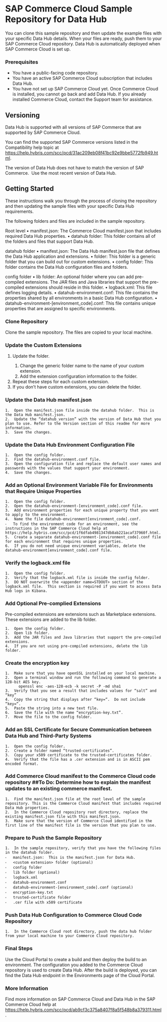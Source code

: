 # SAP Commerce Cloud Sample Repository for Data Hub

You can clone this sample repository and then update the example files with your specific Data Hub details. When your files are ready, push them to your SAP Commerce Cloud repository.  Data Hub is automatically deployed when SAP Commerce Cloud is set up. 

### Prerequisites

- You have a public-facing code repository.
- You have an active SAP Commerce Cloud subscription that includes Data Hub.
- You have not set up SAP Commerce Cloud yet.  Once Commerce Cloud is installed, you cannot go back and add Data Hub.  If you already installed Commerce Cloud, contact the Support team for assistance.

## Versioning
Data Hub is supported with all versions of SAP Commerce that are supported by SAP Commerce Cloud. 

You can find the supported SAP Commerce versions listed in the Compatibility help topic at https://help.hybris.com/scc/pcd/31ac209eb08f41bc92e9bbe5772fb949.html.

The version of Data Hub does not have to match the version of SAP Commerce.  Use the most recent version of Data Hub.

## Getting Started

These instructions walk you through the process of cloning the repository and then updating the sample files with your specific Data Hub requirements. 

The following folders and files are included in the sample repository.

  Root level 
	•	manifest.json: The Commerce Cloud manifest.json that includes required Data Hub properties.
	•	datahub folder: This folder contains all of the folders and files that support Data Hub.

  datahub folder
	•	manifest.json: The Data Hub manifest.json file that defines the Data Hub application and extensions.
	•	<custom-extension> folder: This folder is a generic folder that you can build out for custom extensions.
	•	config folder: This folder contains the Data Hub configuration files and folders.

  config folder
	•	lib folder: An optional folder where you can add pre-compiled extensions.  The JAR files and Java libraries that support the pre-compiled extensions should reside in this folder.
	•	logback.xml: This file defines logging details.
	•	datahub-environment.conf: This file contains the properties shared by all environments in a basic Data Hub configuration.
	•	datahub-environment-[environment_code].conf: This file contains unique properties that are assigned to specific environments.

### Clone Repository

Clone the sample repository. The files are copied to your local machine.


### Update the Custom Extensions

1.	Update the <custom-extension> folder.
	1.	Change the generic folder name to the name of your custom extension. 
	2.	Add the extension configuration information to the folder.
2.	Repeat these steps for each custom extension.
3.	If you don’t have custom extensions, you can delete the <custom-extension> folder.

### Update the Data Hub manifest.json

	1.	Open the manifest.json file inside the datahub folder.  This is the Data Hub manifest.json. 
	2.	Update the “datahub_version” with the version of Data Hub that you plan to use. Refer to the Version section of this readme for more information.
	3.	Save the changes.

### Update the Data Hub Environment Configuration File

	1.	Open the config folder.
	2.	Find the datahub-environment.conf file.
	3.	Open the configuration file and replace the default user names and passwords with the values that support your environment.
	4.	Save the changes. 

### Add an Optional Environment Variable File for Environments that Require Unique Properties

	1.	Open the config folder.
	2.	Open the datahub-environment-[environment_code].conf file.
	3.	Add environment properties for each unique property that you want to apply to the environment.
	4.	Name the file datahub-environment[environment_code].conf.
	⁃	To find the environment code for an environment, see the instructions in the SAP Commerce Cloud help at https://help.hybris.com/scc/pcd/1f6dfab4981347db8ab221acaf37960f.html.
	5.	Create a separate datahub-environment-[environment_code].conf file for each environment that requires unique properties.
	6.	If you do not need unique environment variables, delete the datahub-environment[environment_code].conf file.

### Verify the logback.xml file

	1.	Open the config folder.
	2.	Verify that the logback.xml file is inside the config folder.
	3.	DO NOT overwrite the <appender name=STDOUT> section of the logback.xml file.  This section is required if you want to access Data Hub logs in Kibana.

### Add Optional Pre-complied Extensions

Pre-compiled extensions are extensions such as Marketplace extensions.  These extensions are added to the lib folder. 

	1.	Open the config folder.
	2.	Open lib folder.
	3.	Add the JAR files and Java libraries that support the pre-compiled extensions. 
	4.	If you are not using pre-compiled extensions, delete the lib folder.

### Create the encryption key

	1.	Make sure that you have openSSL installed on your local machine.
	2.	Open a terminal window and run the following command to generate a 128-bit AES key.
          openssl enc -aes-128-ecb -k secret -P -md sha1
	3.	Verify that you see a result that includes values for “salt” and “key”
	4.	Copy the string that displays after “key=“.  Do not include “key=“.
	5.	Paste the string into a new text file.
	6.	Save the file with the name “encryption-key.txt”.
	7.	Move the file to the config folder.

### Add an SSL Certificate for Secure Communication between Data Hub and Third-Party Systems

	1.	Open the config folder.
	2.	Create a folder named “trusted-certificates”.
	3.	Copy your x509 certificate to the trusted-certificates folder.  
	4.	Verify that the file has a .cer extension and is in ASCII pem encoded format.

### Add Commerce Cloud manifest to the Commerce Cloud code repository ##To Do: Determine how to explain the manifest updates to an existing commerce manifest.

	1.	Find the manifest.json file at the root level of the sample repository. This is the Commerce Cloud manifest that includes required Data Hub properties.
	2.	In the Commerce Cloud repository root directory, replace the existing manifest.json file with this manifest.json.
	3.	Make sure that the version of Commerce Cloud identified in the first line of the manifest file is the version that you plan to use.

### Prepare to Push the Sample Repository
 
	1.	In the sample repository, verify that you have the following files in the datahub folder.
	⁃	manifest.json:  This is the manifest.json for Data Hub.
	⁃	<custom extension> folder (optional)
	⁃	config folder
	⁃	lib folder (optional)
	⁃	logback.xml
	⁃	datahub-environment.conf
	⁃	datahub-environment-[environment_code].conf (optional)
	⁃	encryption-key.txt
	⁃	trusted-certificate folder
	⁃	.cer file with x509 certificate

### Push Data Hub Configuration to Commerce Cloud Code Repository

	1.	In the Commerce Cloud root directory, push the data hub folder from your local machine to your Commerce Cloud repository.  

### Final Steps

Use the Cloud Portal to create a build and then deploy the build to an environment. The configuration you added to the Commerce Cloud repository is used to create Data Hub. After the build is deployed, you can find the Data Hub endpoint in the Environments page of the Cloud Portal.  

### More Information

Find more information on SAP Commerce Cloud and Data Hub in the SAP Commerce Cloud help at https://help.hybris.com/scc/pcd/ab9cf3c375a8407f8a5f548b8a379311.html.


